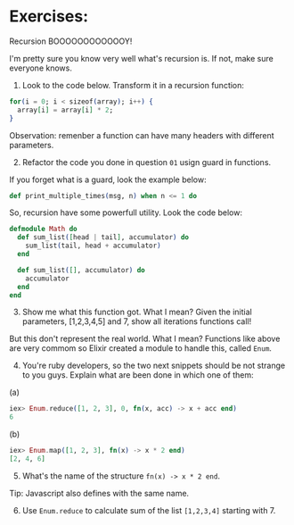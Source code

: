 # Exercises:

Recursion BOOOOOOOOOOOOY!

I'm pretty sure you know very well what's recursion is. If not, make sure everyone 
knows.

01. Look to the code below. Transform it in a recursion function:

```elixir
for(i = 0; i < sizeof(array); i++) {
  array[i] = array[i] * 2;
}
```

Observation: remenber a function can have many headers with different parameters.

02. Refactor the code you done in question `01` usign guard in functions.

If you forget what is a guard, look the example below:

```elixir
def print_multiple_times(msg, n) when n <= 1 do
```

So, recursion have some powerfull utility. Look the code below:

```elixir
defmodule Math do
  def sum_list([head | tail], accumulator) do
    sum_list(tail, head + accumulator)
  end

  def sum_list([], accumulator) do
    accumulator
  end
end
```

03. Show me what this function got. What I mean? Given the initial parameters,
[1,2,3,4,5] and 7, show all iterations functions call!

But this don't represent the real world. What I mean? Functions like above are
very commom so Elixir created a module to handle this, called `Enum`.

04. You're ruby developers, so the two next snippets should be not strange to 
you guys. Explain what are been done in which one of them:

(a)

```elixir
iex> Enum.reduce([1, 2, 3], 0, fn(x, acc) -> x + acc end)
6
```

(b)

```elixir
iex> Enum.map([1, 2, 3], fn(x) -> x * 2 end)
[2, 4, 6]
```

05. What's the name of the structure `fn(x) -> x * 2 end`. 

Tip: Javascript also defines
with the same name.

06. Use `Enum.reduce` to calculate sum of the list `[1,2,3,4]` starting with 7.